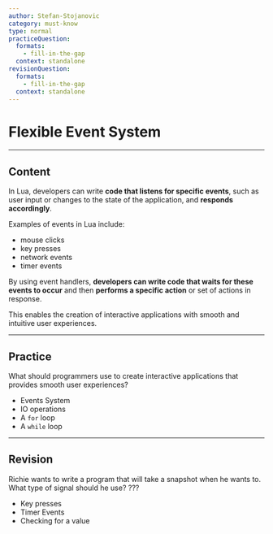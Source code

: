 ```yaml
---
author: Stefan-Stojanovic
category: must-know
type: normal
practiceQuestion:
  formats:
    - fill-in-the-gap
  context: standalone
revisionQuestion:
  formats:
    - fill-in-the-gap
  context: standalone
---
```


# Flexible Event System

---
## Content

In Lua, developers can write **code that listens for specific events**, such as user input or changes to the state of the application, and **responds accordingly**. 

Examples of events in Lua include:
- mouse clicks
- key presses
- network events
- timer events

By using event handlers, **developers can write code that waits for these events to occur** and then **performs a specific action** or set of actions in response. 

This enables the creation of interactive applications with smooth and intuitive user experiences.

---

## Practice

What should programmers use to create interactive applications that provides smooth user experiences?

- Events System
- IO operations
- A `for` loop
- A `while` loop


---

## Revision

Richie wants to write a program that will take a snapshot when he wants to. What type of signal should he use? ???

- Key presses
- Timer Events
- Checking for a value

